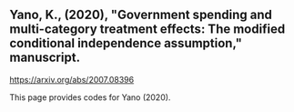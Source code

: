 ## Yano, K., (2020), "Government spending and multi-category treatment effects: The modified conditional independence assumption," manuscript.

https://arxiv.org/abs/2007.08396

This page provides codes for Yano (2020).
